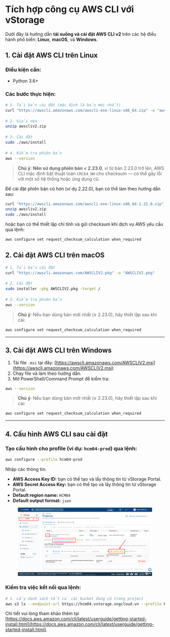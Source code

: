 # Tích hợp công cụ AWS CLI với vStorage

Dưới đây là hướng dẫn **tải xuống và cài đặt AWS CLI v2** trên các hệ điều hành phổ biến: **Linux**, **macOS**, và **Windows**.

## 1. Cài đặt AWS CLI trên **Linux**

### Điều kiện cần:

* Python 3.6+

### Các bước thực hiện:

```bash
# 1. Tải bản cài đặt (mặc định là bản mới nhất)
curl "https://awscli.amazonaws.com/awscli-exe-linux-x86_64.zip" -o "awscliv2.zip"

# 2. Giải nén
unzip awscliv2.zip

# 3. Cài đặt
sudo ./aws/install

# 4. Kiểm tra phiên bản
aws --version
```

> **Chú ý**: **Nên sử dụng phiên bản < 2.23.0**, vì từ bản 2.23.0 trở lên, AWS CLI mặc định bật thuật toán `CRC64_NH` cho checksum — có thể gây lỗi với một số hệ thống hoặc ứng dụng cũ.

Để cài đặt phiên bản cũ hơn (ví dụ 2.22.0), bạn có thể làm theo hướng dẫn sau:&#x20;

```bash
curl "https://awscli.amazonaws.com/awscli-exe-linux-x86_64-2.22.0.zip" -o "awscliv2.zip"
unzip awscliv2.zip
sudo ./aws/install
```

hoặc bạn có thể thiết lập chỉ tính và gửi checksum khi dịch vụ AWS yêu cầu qua lệnh:&#x20;

```bash
aws configure set request_checksum_calculation when_required
```

## 2. Cài đặt AWS CLI trên **macOS**

```bash
# 1. Tải bản cài đặt
curl "https://awscli.amazonaws.com/AWSCLIV2.pkg" -o "AWSCLIV2.pkg"

# 2. Cài đặt
sudo installer -pkg AWSCLIV2.pkg -target /

# 3. Kiểm tra phiên bản
aws --version
```

> **Chú ý**: Nếu bạn dùng bản mới nhất (≥ 2.23.0), hãy thiết lập sau khi cài:

```bash
aws configure set request_checksum_calculation when_required
```

***

## 3. Cài đặt AWS CLI trên **Windows**

1. Tải file `.msi` tại đây: [https://awscli.amazonaws.com/AWSCLIV2.msi](https://awscli.amazonaws.com/AWSCLIV2.msi)
2. Chạy file và làm theo hướng dẫn.
3. Mở PowerShell/Command Prompt để kiểm tra:

```bash
aws --version
```

> **Chú ý**: Nếu bạn dùng bản mới nhất (≥ 2.23.0), hãy thiết lập sau khi cài:

```bash
aws configure set request_checksum_calculation when_required
```

***

## 4. Cấu hình AWS CLI sau cài đặt

### Tạo cấu hình cho profile (ví dụ: `hcm04-prod`) qua lệnh:&#x20;

```bash
aws configure --profile hcm04-prod
```

Nhập các thông tin:&#x20;

* **AWS Access Key ID:** bạn có thể tạo và lấy thông tin từ vStorage Portal.
* **AWS Secret Access Key:** bạn có thể tạo và lấy thông tin từ vStorage Portal.
* **Default region name:** `HCM04`
* **Default output format:** `json`

<figure><img src="../../../../../.gitbook/assets/image (1104).png" alt=""><figcaption></figcaption></figure>

### Kiểm tra việc kết nối qua lệnh:&#x20;

```bash
# 1. Lấy danh sách tất cả các bucket đang có trong project
aws s3 ls --endpoint-url https://hcm04.vstorage.vngcloud.vn --profile hcm04-prod
```

Chi tiết vui lòng tham khảo thêm tại [https://docs.aws.amazon.com/cli/latest/userguide/getting-started-install.html](https://docs.aws.amazon.com/cli/latest/userguide/getting-started-install.html).
